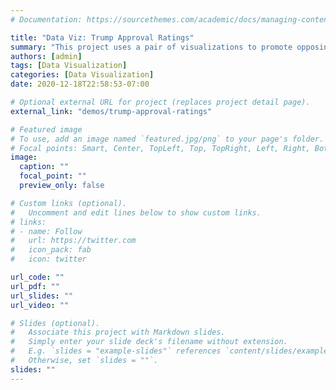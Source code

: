 ```yaml
---
# Documentation: https://sourcethemes.com/academic/docs/managing-content/

title: "Data Viz: Trump Approval Ratings"
summary: "This project uses a pair of visualizations to promote opposing viewpoints using the same base dataset"
authors: [admin]
tags: [Data Visualization]
categories: [Data Visualization]
date: 2020-12-18T22:58:53-07:00

# Optional external URL for project (replaces project detail page).
external_link: "demos/trump-approval-ratings"

# Featured image
# To use, add an image named `featured.jpg/png` to your page's folder.
# Focal points: Smart, Center, TopLeft, Top, TopRight, Left, Right, BottomLeft, Bottom, BottomRight.
image:
  caption: ""
  focal_point: ""
  preview_only: false

# Custom links (optional).
#   Uncomment and edit lines below to show custom links.
# links:
# - name: Follow
#   url: https://twitter.com
#   icon_pack: fab
#   icon: twitter

url_code: ""
url_pdf: ""
url_slides: ""
url_video: ""

# Slides (optional).
#   Associate this project with Markdown slides.
#   Simply enter your slide deck's filename without extension.
#   E.g. `slides = "example-slides"` references `content/slides/example-slides.md`.
#   Otherwise, set `slides = ""`.
slides: ""
---
```

